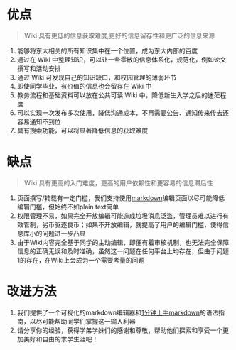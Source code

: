 <!-- TITLE: 为什么是Wiki -->
<!-- SUBTITLE: Why Wiki -->

# 优点
> Wiki 具有更低的信息获取难度,更好的信息留存性和更广泛的信息来源
1. 能够将东大相关的所有知识集中在一个位置，成为东大内部的百度
2. 通过在 Wiki 中整理知识，可以让一些零散的信息体系化，规范化，例如论文撰写和活动安排
3. 通过 Wiki 可发现自己的知识缺口，和校园管理的薄弱环节
4. 即使同学毕业，有价值的信息也会留存在 Wiki 中
5. 教务流程和基础资料可以放在公共可读 Wiki 中，降低新生入学之后的迷茫程度
6. 可以实现一次发布多次使用，降低沟通成本，不再需要公告、通知传来传去还容易通知不到位
7. 具有搜索功能，可以将显著降低信息的获取难度
# 缺点
> Wiki 具有更高的入门难度，更高的用户依赖性和更容易的信息滞后性
1. 页面撰写/转载有一定门槛，我们支持使用[markdown](https://sspai.com/post/25137)编辑页面以尽可能降低编辑门槛，但始终不如plain text简单
2. 权限管理不易，如果完全开放编辑可能造成垃圾消息泛滥，管理员难以进行有效管制，劣币驱逐良币；如果不开放编辑，就提高了用户的编辑门槛，使得信息库小的问题进一步凸显
3. 由于Wiki内容完全基于同学的主动编辑，即便有着审核机制，也无法完全保障信息的正确无误和及时准确，虽然这一问题在任何平台上均存在，但由于问题1的存在，在Wiki上会成为一个需要考量的问题
# 改进方法
1. 我们提供了一个可视化的markdown编辑器和[1分钟上手markdown](http://wiki.seu.services/guide/oneminutegomarkdown)的语法指南，以尽可能帮助同学们掌握这一输入利器
2. 请分享你的经验，获得学弟学妹们的感谢和尊敬，帮助他们探索和享受一个更加美好和自由的求学生涯吧！

